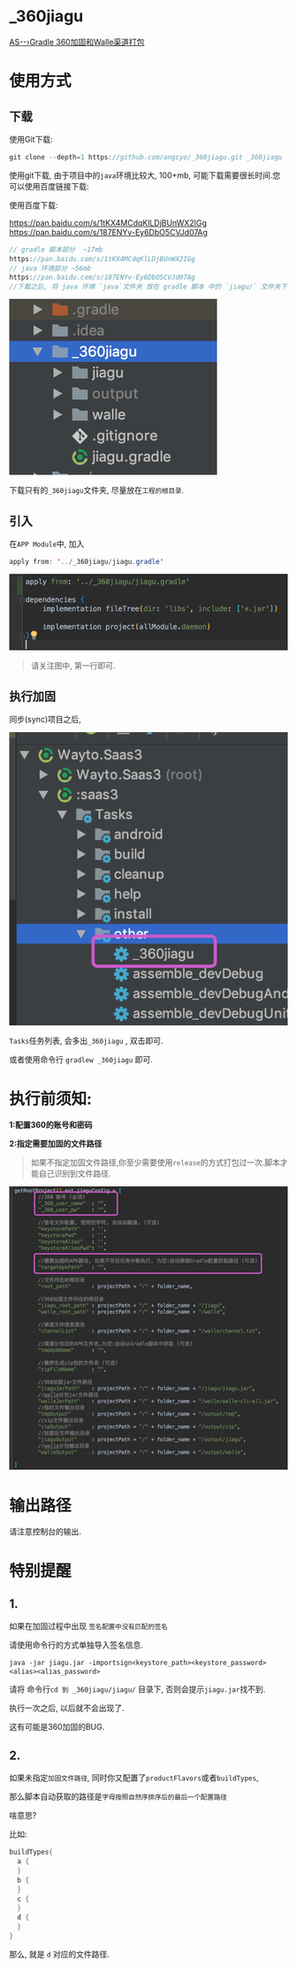 # _360jiagu
[AS--›Gradle 360加固和Walle渠道打包](https://blog.csdn.net/angcyo/article/details/85404921)

# 使用方式

## 下载
使用Git下载:
```java
git clone --depth=1 https://github.com/angcyo/_360jiagu.git _360jiagu
```
使用git下载, 由于项目中的`java`环境比较大, 100+mb, 可能下载需要很长时间.您可以使用百度链接下载:


使用百度下载:

https://pan.baidu.com/s/1tKX4MCdqKlLDjBUnWX2IGg  
https://pan.baidu.com/s/187ENYv-Ey6DbO5CVJd07Ag

```java
// gradle 脚本部分  ~17mb
https://pan.baidu.com/s/1tKX4MCdqKlLDjBUnWX2IGg  
// java 环境部分 ~56mb
https://pan.baidu.com/s/187ENYv-Ey6DbO5CVJd07Ag
//下载之后, 将 java 环境 `java`文件夹 放在 gradle 脚本 中的 `jiagu/` 文件夹下.
```
![](https://raw.githubusercontent.com/angcyo/_360jiagu/master/png/jiagu1.png)

下载只有的`_360jiagu`文件夹, 尽量放在`工程的根目录`.

## 引入
在`APP Module`中, 加入
```java
apply from: '../_360jiagu/jiagu.gradle'
```
![](https://raw.githubusercontent.com/angcyo/_360jiagu/master/png/jiagu3.png)

> 请关注图中, 第一行即可.

## 执行加固
同步(sync)项目之后, 

![](https://raw.githubusercontent.com/angcyo/_360jiagu/master/png/jiagu2.png)

`Tasks`任务列表, 会多出`_360jiagu` , 双击即可.

或者使用命令行 `gradlew _360jiagu` 即可.

# 执行前须知:

**1:配置360的账号和密码**

**2:指定需要加固的文件路径**

>如果不指定加固文件路径,你至少需要使用`release`的方式打包过一次.脚本才能自己识别到文件路径.

![](https://raw.githubusercontent.com/angcyo/_360jiagu/master/png/jiagu4.png)

# 输出路径
请注意控制台的输出.

# 特别提醒

## 1.

如果在加固过程中出现 `签名配置中没有匹配的签名`

请使用命令行的方式单独导入签名信息.

```
java -jar jiagu.jar -importsign<keystore_path><keystore_password><alias><alias_password>
```
请将 命令行`cd 到 _360jiagu/jiagu/` 目录下, 否则会提示`jiagu.jar`找不到.

执行一次之后, 以后就不会出现了.

这有可能是360加固的BUG.

## 2.

如果未指定`加固文件路径`, 同时你又配置了`productFlavors`或者`buildTypes`, 

那么脚本自动获取的路径是`字母按照自然序排序后的最后一个配置路径`

啥意思?

比如:
```java
buildTypes{
  a {
  }
  b {
  }
  c {
  }
  d {
  }
}
```
那么, 就是 `d` 对应的文件路径.


